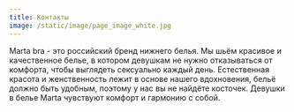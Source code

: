 ```yaml
---
title: Контакты
image: /static/image/page_image_white.jpg
---
```

Marta bra - это российский бренд нижнего белья. Мы шьём красивое и качественное белье, в котором девушкам не нужно отказываться от комфорта, чтобы выглядеть сексуально каждый день. Естественная красота и женственность лежит в основе нашего вдохновения, бельё должно быть удобным, поэтому у нас вы не найдёте косточек. Девушки в белье Marta чувствуют комфорт и гармонию с собой.
